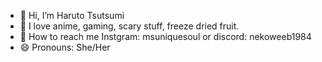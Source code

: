 - 👋 Hi, I’m Haruto Tsutsumi
- 🌱 I love anime, gaming, scary stuff, freeze dried fruit.
- 💞️ How to reach me Instgram: msuniquesoul or discord: nekoweeb1984
- 😄 Pronouns: She/Her

<!---
HarutoAsahi/HarutoAsahi is a ✨ special ✨ repository because its `README.md` (this file) appears on your GitHub profile.
You can click the Preview link to take a look at your changes.
--->
